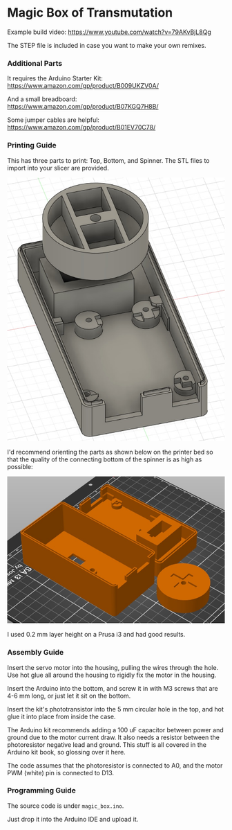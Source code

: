 # Magic Box of Transmutation

Example build video:
https://www.youtube.com/watch?v=79AKvBjL8Qg

The STEP file is included in case you want to make your own remixes.


### Additional Parts

It requires the Arduino Starter Kit:
https://www.amazon.com/gp/product/B009UKZV0A/

And a small breadboard:
https://www.amazon.com/gp/product/B07KGQ7H8B/

Some jumper cables are helpful:
https://www.amazon.com/gp/product/B01EV70C78/


### Printing Guide

This has three parts to print: Top, Bottom, and Spinner.  The STL files to import into your slicer are provided.

![CAD Preview](cad_preview.jpg)

I'd recommend orienting the parts as shown below on the printer bed so that the quality of the connecting bottom of the spinner is as high as possible:

![Print Guide](print_guide.jpg)

I used 0.2 mm layer height on a Prusa i3 and had good results.


### Assembly Guide

Insert the servo motor into the housing, pulling the wires through the hole.  Use hot glue all around the housing to rigidly fix the motor in the housing.

Insert the Arduino into the bottom, and screw it in with M3 screws that are 4-6 mm long, or just let it sit on the bottom.

Insert the kit's phototransistor into the 5 mm circular hole in the top, and hot glue it into place from inside the case.

The Arduino kit recommends adding a 100 uF capacitor between power and ground due to the motor current draw.  It also needs a resistor between the photoresistor negative lead and ground.  This stuff is all covered in the Arduino kit book, so glossing over it here.

The code assumes that the photoresistor is connected to A0, and the motor PWM (white) pin is connected to D13.


### Programming Guide

The source code is under `magic_box.ino`.

Just drop it into the Arduino IDE and upload it.
